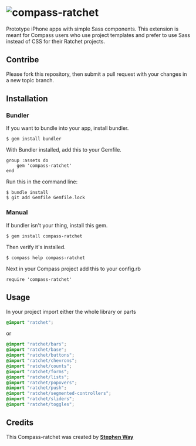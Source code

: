 # ![compass-ratchet](http://i.imgur.com/VKwBs.png)

Prototype iPhone apps with simple Sass components. This extension is meant for Compass users who use project templates and prefer to use Sass instead of CSS for their Ratchet projects.

## Contribe
Please fork this repository, then submit a pull request with your changes in a new topic branch.

## Installation

### Bundler
If you want to bundle into your app, install bundler.

	$ gem install bundler

With Bundler installed, add this to your Gemfile.

	group :assets do
		gem 'compass-ratchet'
	end

Run this in the command line:

	$ bundle install
	$ git add Gemfile Gemfile.lock

### Manual
If bundler isn't your thing, install this gem.

	$ gem install compass-ratchet

Then verify it's installed.

	$ compass help compass-ratchet

Next in your Compass project add this to your config.rb

	require 'compass-ratchet'

## Usage

In your project import either the whole library or parts

``` scss
@import "ratchet";
```

or

``` scss
@import "ratchet/bars";
@import "ratchet/base";
@import "ratchet/buttons";
@import "ratchet/chevrons";
@import "ratchet/counts";
@import "ratchet/forms";
@import "ratchet/lists";
@import "ratchet/popovers";
@import "ratchet/push";
@import "ratchet/segmented-controllers";
@import "ratchet/sliders";
@import "ratchet/toggles";
```

## Credits

This Compass-ratchet was created by **[Stephen Way](https://github.com/stephenway)**
